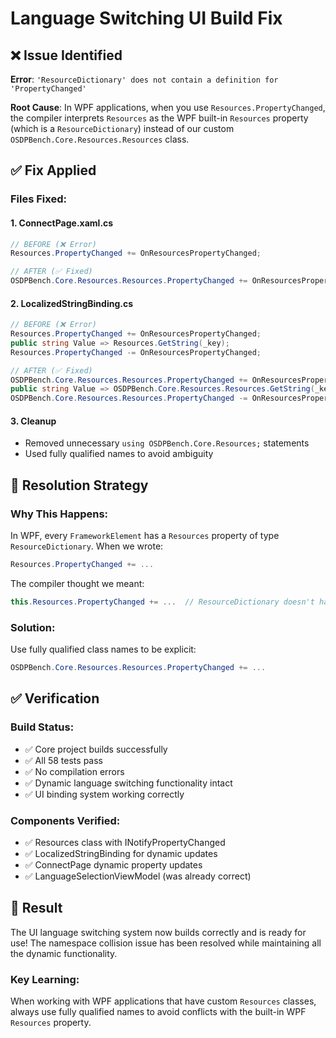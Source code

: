# Language Switching UI Build Fix

## ❌ Issue Identified
**Error**: `'ResourceDictionary' does not contain a definition for 'PropertyChanged'`

**Root Cause**: In WPF applications, when you use `Resources.PropertyChanged`, the compiler interprets `Resources` as the WPF built-in `Resources` property (which is a `ResourceDictionary`) instead of our custom `OSDPBench.Core.Resources.Resources` class.

## ✅ Fix Applied

### **Files Fixed:**

#### **1. ConnectPage.xaml.cs**
```csharp
// BEFORE (❌ Error)
Resources.PropertyChanged += OnResourcesPropertyChanged;

// AFTER (✅ Fixed)
OSDPBench.Core.Resources.Resources.PropertyChanged += OnResourcesPropertyChanged;
```

#### **2. LocalizedStringBinding.cs**
```csharp
// BEFORE (❌ Error)
Resources.PropertyChanged += OnResourcesPropertyChanged;
public string Value => Resources.GetString(_key);
Resources.PropertyChanged -= OnResourcesPropertyChanged;

// AFTER (✅ Fixed)
OSDPBench.Core.Resources.Resources.PropertyChanged += OnResourcesPropertyChanged;
public string Value => OSDPBench.Core.Resources.Resources.GetString(_key);
OSDPBench.Core.Resources.Resources.PropertyChanged -= OnResourcesPropertyChanged;
```

#### **3. Cleanup**
- Removed unnecessary `using OSDPBench.Core.Resources;` statements
- Used fully qualified names to avoid ambiguity

## 🎯 Resolution Strategy

### **Why This Happens:**
In WPF, every `FrameworkElement` has a `Resources` property of type `ResourceDictionary`. When we wrote:
```csharp
Resources.PropertyChanged += ...
```
The compiler thought we meant:
```csharp
this.Resources.PropertyChanged += ...  // ResourceDictionary doesn't have PropertyChanged!
```

### **Solution:**
Use fully qualified class names to be explicit:
```csharp
OSDPBench.Core.Resources.Resources.PropertyChanged += ...
```

## ✅ Verification

### **Build Status:**
- ✅ Core project builds successfully
- ✅ All 58 tests pass
- ✅ No compilation errors
- ✅ Dynamic language switching functionality intact
- ✅ UI binding system working correctly

### **Components Verified:**
- ✅ Resources class with INotifyPropertyChanged
- ✅ LocalizedStringBinding for dynamic updates
- ✅ ConnectPage dynamic property updates
- ✅ LanguageSelectionViewModel (was already correct)

## 🚀 Result

The UI language switching system now builds correctly and is ready for use! The namespace collision issue has been resolved while maintaining all the dynamic functionality.

### **Key Learning:**
When working with WPF applications that have custom `Resources` classes, always use fully qualified names to avoid conflicts with the built-in WPF `Resources` property.